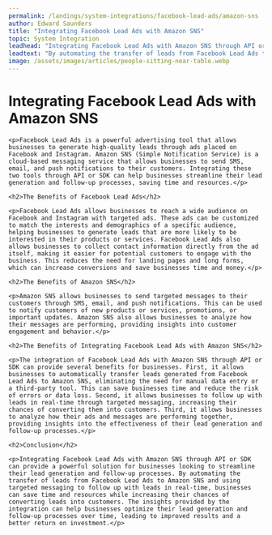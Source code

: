 ```yaml
---
permalink: /landings/system-integrations/facebook-lead-ads/amazon-sns
author: Edward Saunders
title: "Integrating Facebook Lead Ads with Amazon SNS"
topic: System Integration
leadhead: "Integrating Facebook Lead Ads with Amazon SNS through API or SDK can provide a powerful solution for businesses looking to streamline their lead generation and follow-up processes"
leadtext: "By automating the transfer of leads from Facebook Lead Ads to Amazon SNS and using targeted messaging to follow up with leads in real-time, businesses can save time and resources while increasing their chances of converting leads into customers. The insights provided by the integration can help businesses optimize their lead generation and follow-up processes over time, leading to improved results and a better return on investment."
image: /assets/images/articles/people-sitting-near-table.webp
---
```

<div class="arttext">	<h1>Integrating Facebook Lead Ads with Amazon SNS</h1>

	<p>Facebook Lead Ads is a powerful advertising tool that allows businesses to generate high-quality leads through ads placed on Facebook and Instagram. Amazon SNS (Simple Notification Service) is a cloud-based messaging service that allows businesses to send SMS, email, and push notifications to their customers. Integrating these two tools through API or SDK can help businesses streamline their lead generation and follow-up processes, saving time and resources.</p>

	<h2>The Benefits of Facebook Lead Ads</h2>

	<p>Facebook Lead Ads allows businesses to reach a wide audience on Facebook and Instagram with targeted ads. These ads can be customized to match the interests and demographics of a specific audience, helping businesses to generate leads that are more likely to be interested in their products or services. Facebook Lead Ads also allows businesses to collect contact information directly from the ad itself, making it easier for potential customers to engage with the business. This reduces the need for landing pages and long forms, which can increase conversions and save businesses time and money.</p>

	<h2>The Benefits of Amazon SNS</h2>

	<p>Amazon SNS allows businesses to send targeted messages to their customers through SMS, email, and push notifications. This can be used to notify customers of new products or services, promotions, or important updates. Amazon SNS also allows businesses to analyze how their messages are performing, providing insights into customer engagement and behavior.</p>

	<h2>The Benefits of Integrating Facebook Lead Ads with Amazon SNS</h2>

	<p>The integration of Facebook Lead Ads with Amazon SNS through API or SDK can provide several benefits for businesses. First, it allows businesses to automatically transfer leads generated from Facebook Lead Ads to Amazon SNS, eliminating the need for manual data entry or a third-party tool. This can save businesses time and reduce the risk of errors or data loss. Second, it allows businesses to follow up with leads in real-time through targeted messaging, increasing their chances of converting them into customers. Third, it allows businesses to analyze how their ads and messages are performing together, providing insights into the effectiveness of their lead generation and follow-up processes.</p>

	<h2>Conclusion</h2>

	<p>Integrating Facebook Lead Ads with Amazon SNS through API or SDK can provide a powerful solution for businesses looking to streamline their lead generation and follow-up processes. By automating the transfer of leads from Facebook Lead Ads to Amazon SNS and using targeted messaging to follow up with leads in real-time, businesses can save time and resources while increasing their chances of converting leads into customers. The insights provided by the integration can help businesses optimize their lead generation and follow-up processes over time, leading to improved results and a better return on investment.</p>

</div>